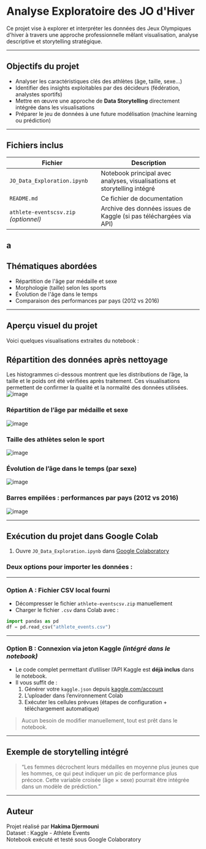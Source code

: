 # Analyse Exploratoire des JO d'Hiver

Ce projet vise à explorer et interpréter les données des Jeux Olympiques d'hiver à travers une approche professionnelle mêlant visualisation, analyse descriptive et storytelling stratégique.

---

## Objectifs du projet

- Analyser les caractéristiques clés des athlètes (âge, taille, sexe…)
- Identifier des insights exploitables par des décideurs (fédération, analystes sportifs)
- Mettre en œuvre une approche de **Data Storytelling** directement intégrée dans les visualisations
- Préparer le jeu de données à une future modélisation (machine learning ou prédiction)

---

## Fichiers inclus

| Fichier | Description |
|--------|-------------|
| `JO_Data_Exploration.ipynb` | Notebook principal avec analyses, visualisations et storytelling intégré |
| `README.md` | Ce fichier de documentation |
| `athlete-eventscsv.zip` *(optionnel)* | Archive des données issues de Kaggle (si pas téléchargées via API) |
a
---

## Thématiques abordées

- Répartition de l'âge par médaille et sexe
- Morphologie (taille) selon les sports
- Évolution de l'âge dans le temps
- Comparaison des performances par pays (2012 vs 2016)

---
## Aperçu visuel du projet

Voici quelques visualisations extraites du notebook :

## Répartition des données après nettoyage

Les histogrammes ci-dessous montrent que les distributions de l’âge, la taille et le poids ont été vérifiées après traitement. 
Ces visualisations permettent de confirmer la qualité et la normalité des données utilisées.
![image](https://github.com/user-attachments/assets/5786e64b-1d43-44b0-b0c3-d8189ceb21d1)

### Répartition de l’âge par médaille et sexe
![image](https://github.com/user-attachments/assets/5c2c513a-80d1-4807-87e1-0e26fec79ff4)

### Taille des athlètes selon le sport
![image](https://github.com/user-attachments/assets/ebf966fc-5308-4835-b3c9-ed533829a48a)

### Évolution de l’âge dans le temps (par sexe)
![image](https://github.com/user-attachments/assets/9b9eda2f-b3c8-49a9-8f55-ce879ccd2516)

### Barres empilées : performances par pays (2012 vs 2016)
![image](https://github.com/user-attachments/assets/81616953-17e8-4887-b513-72d8198279fd)


---
## Exécution du projet dans Google Colab

1. Ouvre `JO_Data_Exploration.ipynb` dans [Google Colaboratory](https://colab.research.google.com/)

### Deux options pour importer les données :

---

### Option A : Fichier CSV local fourni
- Décompresser le fichier `athlete-eventscsv.zip` manuellement
- Charger le fichier `.csv` dans Colab avec :

```python
import pandas as pd
df = pd.read_csv("athlete_events.csv")
```

---

### Option B : Connexion via jeton Kaggle *(intégré dans le notebook)*

- Le code complet permettant d’utiliser l’API Kaggle est **déjà inclus** dans le notebook.
- Il vous suffit de :
  1. Générer votre `kaggle.json` depuis [kaggle.com/account](https://www.kaggle.com/account)
  2. L’uploader dans l’environnement Colab
  3. Exécuter les cellules prévues (étapes de configuration + téléchargement automatique)

> Aucun besoin de modifier manuellement, tout est prêt dans le notebook.

---

## Exemple de storytelling intégré

> “Les femmes décrochent leurs médailles en moyenne plus jeunes que les hommes, ce qui peut indiquer un pic de performance plus précoce. Cette variable croisée (âge × sexe) pourrait être intégrée dans un modèle de prédiction.”

---

## Auteur

Projet réalisé par **Hakima Djermouni**  
Dataset : Kaggle - Athlete Events  
Notebook exécuté et testé sous Google Colaboratory




